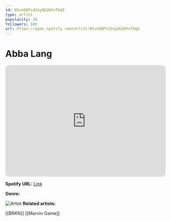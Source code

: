 ```yaml
---
id: 0SveQQPs42oyQG2WYuTGq5
type: artist
popularity: 20
followers: 103
url: https://open.spotify.com/artist/0SveQQPs42oyQG2WYuTGq5
---
```

# Abba Lang

<iframe style="border-radius:12px" src="https://open.spotify.com/embed/artist/0SveQQPs42oyQG2WYuTGq5" width="100%" height="352" frameBorder="0" allowfullscreen="" allow="autoplay; clipboard-write; encrypted-media; fullscreen; picture-in-picture" loading="lazy"></iframe>

**Spotify URL:** [Link](https://open.spotify.com/artist/0SveQQPs42oyQG2WYuTGq5)

**Genre:** 

![Artist](https://i.scdn.co/image/ab6761610000e5ebfd0591122bdca2c8d65f323b)
**Related artists:**

[[BRKN]]
[[Marvin Game]]
